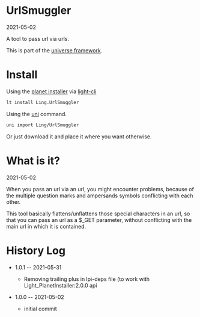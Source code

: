 UrlSmuggler
===========
2021-05-02



A tool to pass url via urls.


This is part of the [universe framework](https://github.com/karayabin/universe-snapshot).


Install
==========

Using the [planet installer](https://github.com/lingtalfi/Light_PlanetInstaller) via [light-cli](https://github.com/lingtalfi/Light_Cli)
```bash
lt install Ling.UrlSmuggler
```

Using the [uni](https://github.com/lingtalfi/universe-naive-importer) command.
```bash
uni import Ling/UrlSmuggler
```

Or just download it and place it where you want otherwise.







What is it?
===========
2021-05-02


When you pass an url via an url, you might encounter problems, because of the multiple question marks and ampersands symbols 
conflicting with each other.

This tool basically flattens/unflattens those special characters in an url, so that you can pass an url as a $_GET parameter,
without conflicting with the main url in which it is contained.







History Log
=============

- 1.0.1 -- 2021-05-31

    - Removing trailing plus in lpi-deps file (to work with Light_PlanetInstaller:2.0.0 api

- 1.0.0 -- 2021-05-02

    - initial commit